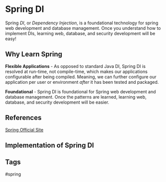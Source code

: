 # Spring DI 

Spring *DI*, or *Dependency Injection*, is a foundational technology for spring web development and database management. Once you understand how to implement DIs, learning web, database, and security development will be easy!

## Why Learn Spring
**Flexible Applications** - As opposed to standard Java DI, Spring DI is resolved at run-time, not compile-time, which makes our applications configurable after being compiled. Meaning, we can further configure our application per user or environment *after* it has been tested and packaged.

**Foundational** - Spring DI is foundational for Spring web development and database management. Once the patterns are learned, learning web, database, and security development will be easier.  

## References
[Spring Official Site](spring.io)

## Implementation of Spring DI

## Tags
#spring
